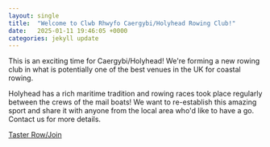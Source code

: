 ```yaml
---
layout: single
title:  "Welcome to Clwb Rhwyfo Caergybi/Holyhead Rowing Club!"
date:   2025-01-11 19:46:05 +0000
categories: jekyll update
---
```

This is an exciting time for Caergybi/Holyhead! We're forming a new rowing club in what is potentially one of the best venues in the UK for coastal rowing.

<p>Holyhead has a rich maritime tradition and rowing races took place regularly between the crews of the mail boats! We want to re-establish this amazing sport and share it with anyone from the local area who'd like to have a go. Contact us for more details.</p>

<a href="https://docs.google.com/forms/d/e/1FAIpQLSf6uWSjHYmK6nv0aIPdKx-RXpDN-R-7Iy33QusrgKHnicPHrg/viewform?usp=header">Taster Row/Join</a>